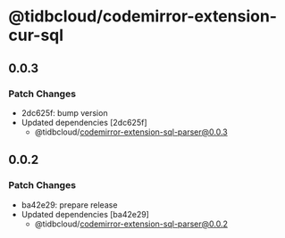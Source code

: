 # @tidbcloud/codemirror-extension-cur-sql

## 0.0.3

### Patch Changes

- 2dc625f: bump version
- Updated dependencies [2dc625f]
  - @tidbcloud/codemirror-extension-sql-parser@0.0.3

## 0.0.2

### Patch Changes

- ba42e29: prepare release
- Updated dependencies [ba42e29]
  - @tidbcloud/codemirror-extension-sql-parser@0.0.2
